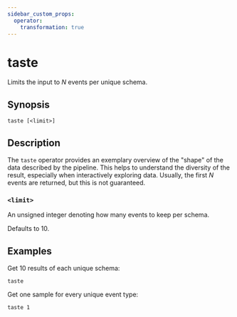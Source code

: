 ```yaml
---
sidebar_custom_props:
  operator:
    transformation: true
---
```


# taste

Limits the input to *N* events per unique schema.

## Synopsis

```
taste [<limit>]
```

## Description

The `taste` operator provides an exemplary overview of the "shape" of the data
described by the pipeline. This helps to understand the diversity of the
result, especially when interactively exploring data. Usually, the first *N*
events are returned, but this is not guaranteed.

### `<limit>`

An unsigned integer denoting how many events to keep per schema.

Defaults to 10.

## Examples

Get 10 results of each unique schema:

```
taste
```

Get one sample for every unique event type:

```
taste 1
```
